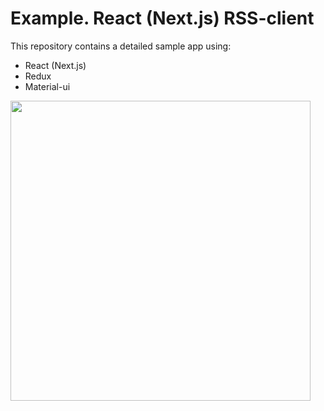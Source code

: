 # Example. React (Next.js) RSS-client

This repository contains a detailed sample app using:

 - React (Next.js)
 - Redux
 - Material-ui

<img src="https://raw.githubusercontent.com/limnid/react-sample/main/misc/screen.png" width="480">